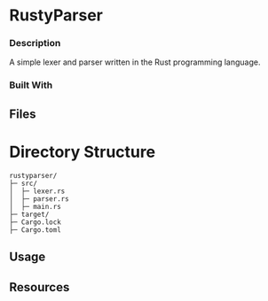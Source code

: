 # RustyParser

### Description
A simple lexer and parser written in the Rust programming language.

### Built With

## Files 

# Directory Structure
```
rustyparser/
├─ src/
│  ├─ lexer.rs
│  ├─ parser.rs
│  ├─ main.rs
├─ target/
├─ Cargo.lock
├─ Cargo.toml
```

## Usage

## Resources
